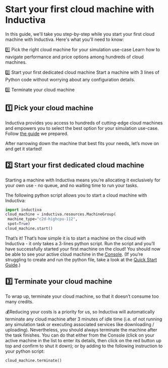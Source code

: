 # Start your first cloud machine with Inductiva

In this guide, we'll take you step-by-step while you start your first cloud machine with Inductiva.
Here's what you'll need to know:

1️⃣ Pick the right cloud machine for your simulation use-case
Learn how to navigate performance and price options among hundreds of cloud machines.

2️⃣ Start your first dedicated cloud machine
Start a machine with 3 lines of Python code without worrying about any configuration details.

3️⃣ Terminate your cloud machine

## 1️⃣ Pick your cloud machine

Inductiva provides you access to hundreds of cutting-edge cloud machines and empowers you to select the best option for your simulation use-case.
Follow <a href="pick_cloud_machine.html">the guide</a> we prepared.

After narrowing down the machine that best fits your needs, let’s move on and get it started!

## 2️⃣ Start your first dedicated cloud machine

Starting a machine with Inductiva means you’re allocating it exclusively for your own use - no queue, and no waiting time to run your tasks.

The following python script allows you to start a cloud machine with Inductiva:

```python
import inductiva
cloud_machine = inductiva.resources.MachineGroup(
 machine_type="c2d-highcpu-112",
 spot=True)
cloud_machine.start()
```

That’s it! That’s how simple it is to start a machine on the cloud with Inductiva - it only takes a 3-lines python script.
Run the script and you’ll have successfully started your first machine on the cloud!
You should now be able to see your active cloud machine in the <a href="https://console.inductiva.ai/machine-groups/active">Console</a>.
(If you’re struggling to create and run the python file, take a look at the <a href="quick-start-guide.html">Quick Start Guide</a>.)

## 3️⃣ Terminate your cloud machine

To wrap up, terminate your cloud machine, so that it doesn’t consume too many credits.

💰Reducing your costs is a priority for us, so Inductiva will automatically terminate any cloud machine after 3 minutes of idle time  (i.e. of not running any simulation task or executing associated services like downloading / uploading).
Nevertheless, you should always terminate the machine after the task finishes. You can do that either from the Console (click on your active machine in the list to enter its details, then click on the red button up top and confirm to shut it down); or by adding to the following instruction to your python script:

```python
cloud_machine.terminate()
```
